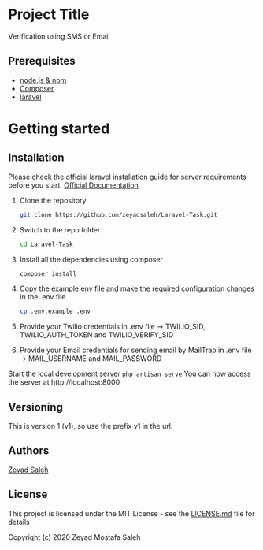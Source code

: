 # Project Title

Verification using SMS or Email

## Prerequisites

- [node.js & npm](https://nodejs.org/)
- [Composer](https://getcomposer.org/download/)
- [laravel](http://laravel.com/)


# Getting started

## Installation

Please check the official laravel installation guide for server requirements before you start. [Official Documentation](https://laravel.com/docs/5.4/installation#installation)


1. Clone the repository
    ```sh
    git clone https://github.com/zeyadsaleh/Laravel-Task.git
    ```
2. Switch to the repo folder
    ```sh
    cd Laravel-Task
    ```
3. Install all the dependencies using composer
    ```sh
    composer install
    ```
4. Copy the example env file and make the required configuration changes in the .env file
    ```sh
    cp .env.example .env
    ```  
5. Provide your Twilio credentials in .env file -> TWILIO_SID, TWILIO_AUTH_TOKEN and TWILIO_VERIFY_SID

5. Provide your Email credentials for sending email by MailTrap in .env file -> MAIL_USERNAME and MAIL_PASSWORD

Start the local development server
    ```
    php artisan serve
    ```
You can now access the server at http://localhost:8000


## Versioning

This is version 1 (v1), so use the prefix v1 in the url. 

## Authors

[Zeyad Saleh](https://www.linkedin.com/in/zeyad-saleh-612ab7124/)

## License

This project is licensed under the MIT License - see the [LICENSE.md](LICENSE.md) file for details

Copyright (c) 2020 Zeyad Mostafa Saleh


